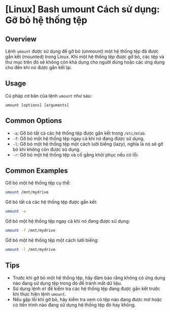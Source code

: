 # [Linux] Bash umount Cách sử dụng: Gỡ bỏ hệ thống tệp

## Overview
Lệnh `umount` được sử dụng để gỡ bỏ (unmount) một hệ thống tệp đã được gắn kết (mounted) trong Linux. Khi một hệ thống tệp được gỡ bỏ, các tệp và thư mục trên đó sẽ không còn khả dụng cho người dùng hoặc các ứng dụng cho đến khi nó được gắn kết lại.

## Usage
Cú pháp cơ bản của lệnh `umount` như sau:
```
umount [options] [arguments]
```

## Common Options
- `-a`: Gỡ bỏ tất cả các hệ thống tệp được gắn kết trong `/etc/mtab`.
- `-f`: Gỡ bỏ một hệ thống tệp ngay cả khi nó đang được sử dụng.
- `-l`: Gỡ bỏ một hệ thống tệp một cách lười biếng (lazy), nghĩa là nó sẽ gỡ bỏ khi không còn được sử dụng.
- `-r`: Gỡ bỏ một hệ thống tệp và cố gắng khôi phục nếu có lỗi.

## Common Examples
Gỡ bỏ một hệ thống tệp cụ thể:
```bash
umount /mnt/mydrive
```

Gỡ bỏ tất cả các hệ thống tệp được gắn kết:
```bash
umount -a
```

Gỡ bỏ một hệ thống tệp ngay cả khi nó đang được sử dụng:
```bash
umount -f /mnt/mydrive
```

Gỡ bỏ một hệ thống tệp một cách lười biếng:
```bash
umount -l /mnt/mydrive
```

## Tips
- Trước khi gỡ bỏ một hệ thống tệp, hãy đảm bảo rằng không có ứng dụng nào đang sử dụng tệp trong đó để tránh mất dữ liệu.
- Sử dụng lệnh `df` để kiểm tra các hệ thống tệp đang được gắn kết trước khi thực hiện lệnh `umount`.
- Nếu gặp lỗi khi gỡ bỏ, hãy kiểm tra xem có tệp nào đang được mở hoặc có tiến trình nào đang sử dụng hệ thống tệp đó hay không.